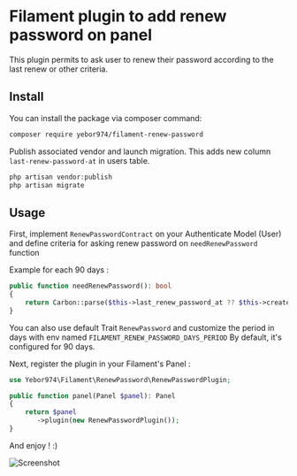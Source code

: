 # Filament plugin to add renew password on panel

This plugin permits to ask user to renew their password according to the last renew or other criteria.

## Install

You can install the package via composer command:

```bash
composer require yebor974/filament-renew-password
```

Publish associated vendor and launch migration. This adds new column `last-renew-password-at` in users table.

```php
php artisan vendor:publish
php artisan migrate
```

## Usage 

First, implement `RenewPasswordContract` on your Authenticate Model (User) and define criteria for asking renew password on `needRenewPassword` function

Example for each 90 days :
```php
public function needRenewPassword(): bool
{
    return Carbon::parse($this->last_renew_password_at ?? $this->created_at)->addDays(90) < now();
}
```

You can also use default Trait `RenewPassword` and customize the period in days with env named `FILAMENT_RENEW_PASSWORD_DAYS_PERIOD`
By default, it's configured for 90 days.

Next, register the plugin in your Filament's Panel :
```php
use Yebor974\Filament\RenewPassword\RenewPasswordPlugin;

public function panel(Panel $panel): Panel
{
    return $panel
       ->plugin(new RenewPasswordPlugin());
}
```

And enjoy ! :)

![Screenshot](https://raw.githubusercontent.com/yebor974/filament-renew-password/main/docs/screenshots/screenshot_1.png)

